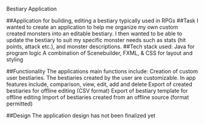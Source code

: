 Bestiary Application

##Application for building, editing a bestiary typically used in RPGs
##Task
I wanted to create an application to help me organize my own custom created monsters into an editable bestiary. 
I then wanted to be able to update the bestiary to suit my specific monster needs such as stats (hit points, attack etc.), 
and monster descriptions.
##Tech stack used:
	Java for program logic
	A combination of Scenebuilder, FXML, & CSS for layout and styling

##Functionality
 The applications main functions include:
	Creation of custom user bestiaries. The bestiaries created by the user are customizable.
	In app features include, comparison, view, edit, add and delete
Export of created bestiaries for offline editing (CSV format)
	Export of bestiary template for offline editing
	Import of bestiaries created from an offline source (format permitted)
	
##Design
The application design has not been finalized yet


